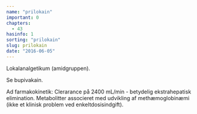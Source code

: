 ```yaml
---
name: "prilokain"
important: 0
chapters:
  - 43
hasinfo: 1
sorting: "prilokain"
slug: prilokain
date: "2016-06-05"
---
```


Lokalanalgetikum (amidgruppen).

Se bupivakain.

Ad farmakokinetik: Clerarance på 2400 mL/min - betydelig ekstrahepatisk
elimination. Metabolitter associeret med udvikling af methæmoglobinæmi (ikke et
klinisk problem ved enkeltdosisindgift).
